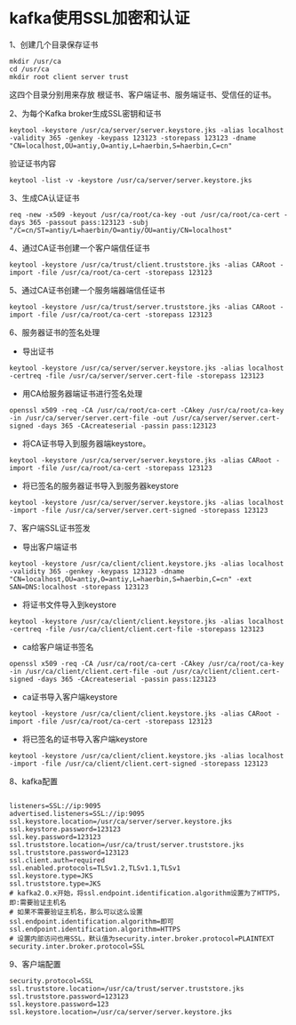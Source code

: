 # kafka使用SSL加密和认证

1、创建几个目录保存证书

```shell
mkdir /usr/ca
cd /usr/ca
mkdir root client server trust
```

这四个目录分别用来存放 根证书、客户端证书、服务端证书、受信任的证书。

2、为每个Kafka broker生成SSL密钥和证书

```shell
keytool -keystore /usr/ca/server/server.keystore.jks -alias localhost -validity 365 -genkey -keypass 123123 -storepass 123123 -dname "CN=localhost,OU=antiy,O=antiy,L=haerbin,S=haerbin,C=cn"
```

验证证书内容

`````shell
keytool -list -v -keystore /usr/ca/server/server.keystore.jks
`````

3、生成CA认证证书

````shell
req -new -x509 -keyout /usr/ca/root/ca-key -out /usr/ca/root/ca-cert -days 365 -passout pass:123123 -subj "/C=cn/ST=antiy/L=haerbin/O=antiy/OU=antiy/CN=localhost"
````

4、通过CA证书创建一个客户端信任证书

```shell
keytool -keystore /usr/ca/trust/client.truststore.jks -alias CARoot -import -file /usr/ca/root/ca-cert -storepass 123123
```

5、通过CA证书创建一个服务端器端信任证书

```shell
keytool -keystore /usr/ca/trust/server.truststore.jks -alias CARoot -import -file /usr/ca/root/ca-cert -storepass 123123
```

6、服务器证书的签名处理

- 导出证书

```shell
keytool -keystore /usr/ca/server/server.keystore.jks -alias localhost -certreq -file /usr/ca/server/server.cert-file -storepass 123123
```

- 用CA给服务器端证书进行签名处理

```shell
openssl x509 -req -CA /usr/ca/root/ca-cert -CAkey /usr/ca/root/ca-key -in /usr/ca/server/server.cert-file -out /usr/ca/server/server.cert-signed -days 365 -CAcreateserial -passin pass:123123
```

- 将CA证书导入到服务器端keystore。

```shell
keytool -keystore /usr/ca/server/server.keystore.jks -alias CARoot -import -file /usr/ca/root/ca-cert -storepass 123123
```

- 将已签名的服务器证书导入到服务器keystore

```shell
keytool -keystore /usr/ca/server/server.keystore.jks -alias localhost -import -file /usr/ca/server/server.cert-signed -storepass 123123
```

7、客户端SSL证书签发

- 导出客户端证书

```shell
keytool -keystore /usr/ca/client/client.keystore.jks -alias localhost -validity 365 -genkey -keypass 123123 -dname "CN=localhost,OU=antiy,O=antiy,L=haerbin,S=haerbin,C=cn" -ext SAN=DNS:localhost -storepass 123123
```

- 将证书文件导入到keystore

```shell
keytool -keystore /usr/ca/client/client.keystore.jks -alias localhost -certreq -file /usr/ca/client/client.cert-file -storepass 123123
```

- ca给客户端证书签名

```shell
openssl x509 -req -CA /usr/ca/root/ca-cert -CAkey /usr/ca/root/ca-key -in /usr/ca/client/client.cert-file -out /usr/ca/client/client.cert-signed -days 365 -CAcreateserial -passin pass:123123
```

- ca证书导入客户端keystore

```shell
keytool -keystore /usr/ca/client/client.keystore.jks -alias CARoot -import -file /usr/ca/root/ca-cert -storepass 123123
```

- 将已签名的证书导入客户端keystore

```shell
keytool -keystore /usr/ca/client/client.keystore.jks -alias localhost -import -file /usr/ca/client/client.cert-signed -storepass 123123
```

8、kafka配置

````shell

listeners=SSL://ip:9095
advertised.listeners=SSL://ip:9095
ssl.keystore.location=/usr/ca/server/server.keystore.jks
ssl.keystore.password=123123
ssl.key.password=123123
ssl.truststore.location=/usr/ca/trust/server.truststore.jks
ssl.truststore.password=123123
ssl.client.auth=required
ssl.enabled.protocols=TLSv1.2,TLSv1.1,TLSv1
ssl.keystore.type=JKS 
ssl.truststore.type=JKS 
# kafka2.0.x开始，将ssl.endpoint.identification.algorithm设置为了HTTPS，即:需要验证主机名
# 如果不需要验证主机名，那么可以这么设置 ssl.endpoint.identification.algorithm=即可
ssl.endpoint.identification.algorithm=HTTPS
# 设置内部访问也用SSL，默认值为security.inter.broker.protocol=PLAINTEXT
security.inter.broker.protocol=SSL
````

9、客户端配置

```shell
security.protocol=SSL
ssl.truststore.location=/usr/ca/trust/server.truststore.jks
ssl.truststore.password=123123
ssl.keystore.password=123
ssl.keystore.location=/usr/ca/server/server.keystore.jks
```

